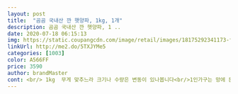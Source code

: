 ```yaml
---
layout: post 
title:  "곰곰 국내산 깐 햇양파, 1kg, 1개" 
description: 곰곰 국내산 깐 햇양파, 1 ..
date: 2020-07-18 06:15:13 
img: https://static.coupangcdn.com/image/retail/images/18175292341173-f1ff94fd-f990-4f4c-96c0-39c29e6d08e0.jpg 
linkUrl: http://me2.do/5TXJYMe5 
categories: [1003] 
color: A566FF 
price: 3590 
author: brandMaster 
cont: <br/> 1kg  무게 맞추느라 크기나 수량은 변동이 있나봅니다<br/>1인가구는 망에 든 양파는 겁나요ㅋㅋ<br/>가격대비 품질이 좋아서 이번엔 깐양파를<br/>곰곰 숙주,콩나물,두부 등등<br/>구매해봤어요 물론 후기언냐들의 도움도 받구여<br/>그러지 못할경우 물러지는걸 좀 더 늦추기위해<br/>깐 양파라 손질 필요없이 너무 편하네요<br/>깐양파가 압축 밀봉 포장되어서 오네요<br/>깐양파라서 손질하지 않아도 되서 너무 좋았어요! 자취하면서 제일 처리하기 귀찮은건 쓰레기 처리라서 까서 세척만 해서 이용할 수 있다는건 너무 큰 장점인 것 같고 또 진공포장도 잘되어 있어서 받아서 사용까지 보관할때 걱정이 없어 좋을 것 같습니다<br/>마이너스더라는<br/>많이 맵지않고 적당히 알싸한게 맛있네요<br/>맞벌이 신혼이라 퇴근하고 집에와서 저녁하는 시간도 빠듯한데<br/>먹는것보다 버리는게 많아 가격은 좋으나 실질적으론<br/>며칠 밑반찬 되겠어요 ㅋㅋ<br/>보관은 저같은경우 신문지나<br/> 
---
```

 